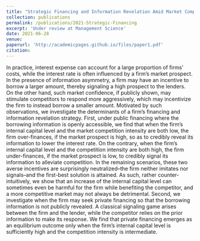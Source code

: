 ```yaml
---
title: "Strategic Financing and Information Revelation Amid Market Competition"
collection: publications
permalink: /publications/2021-Strategic-Financing
excerpt: 'Under review at Management Science'
date: 2021-06-28
venue: 
paperurl: 'http://academicpages.github.io/files/paper1.pdf'
citation: 
---
```

In practice, interest expense can account for a large proportion of firms’ costs, while the
interest rate is often influenced by a firm’s market prospect. In the presence of information
asymmetry, a firm may have an incentive to borrow a larger amount, thereby signaling a high
prospect to the lenders. On the other hand, such market confidence, if publicly shown, may
stimulate competitors to respond more aggressively, which may incentivize the firm to instead
borrow a smaller amount. Motivated by such observations, we investigate the determinants
of a firm’s financing and information revelation strategy. First, under public financing where
the borrowing information is openly accessible, we find that when the firm’s internal capital
level and the market competition intensity are both low, the firm over-finances, if the market
prospect is high, so as to credibly reveal its information to lower the interest rate. On the
contrary, when the firm’s internal capital level and the competition intensity are both high,
the firm under-finances, if the market prospect is low, to credibly signal its information to
alleviate competition. In the remaining scenarios, these two averse incentives are surprisingly
neutralized–the firm neither imitates nor signals–and the first-best solution is attained. As such,
rather counter-intuitively, we show that an increase of the internal capital level can sometimes
even be harmful for the firm while benefiting the competitor, and a more competitive market
may not always be detrimental. Second, we investigate when the firm may seek private financing
so that the borrowing information is not publicly revealed. A classical signaling game arises
between the firm and the lender, while the competitor relies on the prior information to make
its response. We find that private financing emerges as an equilibrium outcome only when the
firm’s internal capital level is sufficiently high and the competition intensity is intermediate.

